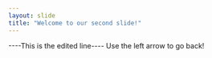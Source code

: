 ```yaml
---
layout: slide
title: "Welcome to our second slide!"
---
```

----This is the edited line----
Use the left arrow to go back!
